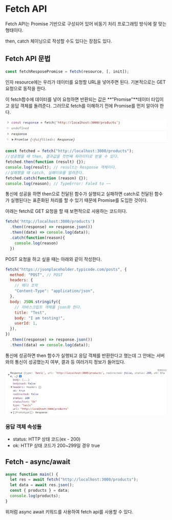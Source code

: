 # Fetch API

Fetch API는 Promise 기반으로 구성되어 있어 비동기 처리 프로그래밍 방식에 잘 맞는 형태이다.

then, catch 체이닝으로 작성할 수도 있다는 장점도 있다.

## Fetch API 문법

```javascript
const fetchResposePromise = fetch(resource, [, init]);
```

인자 resource에는 우리가 데이터를 요청할 URL을 넣어주면 된다. 기본적으로는 GET요청으로 동작을 한다.

이 fetch함수에 데이터를 넣어 요청하면 반환되는 값은 **"Promise"**데이터 타입이고 응답 객체를 돌려준다. 그러므로 fetch를 이해하기 전에 Promise를 먼저 알아야 한다.

![프로미스 응답 객체](/images/promise-object.md.jpg)

```javascript
const fetched = fetch("http://localhost:3000/products");
//성공했을 때 then, 결과값을 첫번째 파라미터로 받을 수 있다.
fetched.then(function (result) {});
console.log(result); // result는 Response 객체이다.
//실패했을 때 catch, 실패이유를 알려준다.
fetched.catch(function (reason) {});
console.log(reason); // TypeError: Faled to ~~
```

통신에 성공을 하면 then으로 전달된 함수가 실행되고 실패하면 catch로 전달된 함수가 실행된다는 표준화된 처리를 할 수 있기 때문에 Promise를 도입한 것이다.

아래는 fetch로 GET 요청을 할 때 보편적으로 사용하는 코드이다.

```javascript
fetch('http://localhost:3000/products')
  .then((response) => response.json())
  .then((date) => console.log(data));
  .catch(function(reason){
    console.log(reason)
  })
```

POST 요청을 하고 싶을 때는 아래와 같이 작성한다.

```javascript
fetch("https://jsonplaceholder.typicode.com/posts", {
  method: "POST", // POST
  headers: {
    // 헤더 조작
    "Content-Type": "application/json",
  },
  body: JSON.stringify({
    // 자바스크립트 객체를 json화 한다.
    title: "Test",
    body: "I am testing!",
    userId: 1,
  }),
})
  .then((response) => response.json())
  .then((data) => console.log(data));
```

통신에 성공하면 then 함수가 실행되고 응답 객체를 반환한다고 했는데 그 안에는 서버와의 통신이 성공했는지 여부, 결과 등 여러가지 정보가 들어있다.

![응답 객체](/images/response-object.jpg)

### 응답 객체 속성들

- status: HTTP 상태 코드(ex - 200)
- ok: HTTP 상태 코드가 200~299일 경우 true

## Fetch - async/await

```javascript
async function main() {
  let res = await fetch("http://localhost:3000/products");
  let data = await res.json();
  const { products } = data;
  console.log(products);
}
```

위처럼 async await 키워드를 사용하여 fetch api를 사용할 수 있다.
